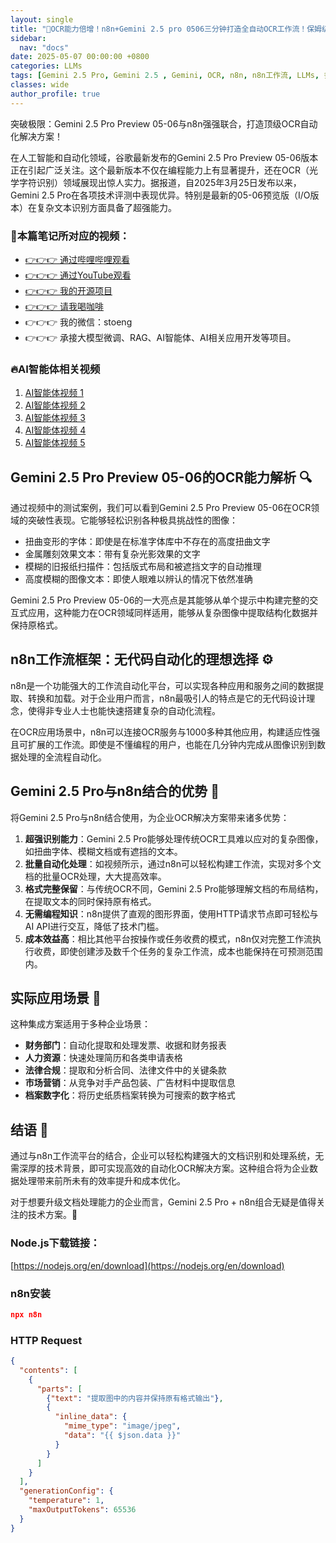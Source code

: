 ```yaml
---
layout: single
title: "🚀OCR能力倍增！n8n+Gemini 2.5 pro 0506三分钟打造全自动OCR工作流！保姆级教程搭建企业级OCR识别工作流！高难度扫描件实测Gemini2.5！不懂编程也能搭建自己的自动化工作流"
sidebar:
  nav: "docs"
date: 2025-05-07 00:00:00 +0800
categories: LLMs
tags: [Gemini 2.5 Pro, Gemini 2.5 , Gemini, OCR, n8n, n8n工作流, LLMs, 多模态大模型]
classes: wide
author_profile: true
---
```


突破极限：Gemini 2.5 Pro Preview 05-06与n8n强强联合，打造顶级OCR自动化解决方案！

在人工智能和自动化领域，谷歌最新发布的Gemini 2.5 Pro Preview 05-06版本正在引起广泛关注。这个最新版本不仅在编程能力上有显著提升，还在OCR（光学字符识别）领域展现出惊人实力。据报道，自2025年3月25日发布以来，Gemini 2.5 Pro在各项技术评测中表现优异。特别是最新的05-06预览版（I/O版本）在复杂文本识别方面具备了超强能力。

### 🚀本篇笔记所对应的视频：

- [👉👉👉 通过哔哩哔哩观看](https://www.bilibili.com/video/BV1X2VbzDEPJ/)
- [👉👉👉 通过YouTube观看](https://youtu.be/nb87POhO6aA)
- [👉👉👉 我的开源项目](https://github.com/win4r/AISuperDomain)
- [👉👉👉 请我喝咖啡](https://ko-fi.com/aila)
- 👉👉👉 我的微信：stoeng
- 👉👉👉 承接大模型微调、RAG、AI智能体、AI相关应用开发等项目。

### 🔥AI智能体相关视频

1. [AI智能体视频 1](https://youtu.be/vYm0brFoMwA) 
2. [AI智能体视频 2](https://youtu.be/szTXELuaJos)  
3. [AI智能体视频 3](https://youtu.be/szTXELuaJos)  
4. [AI智能体视频 4](https://youtu.be/RxR3x_Uyq4c)  
5. [AI智能体视频 5](https://youtu.be/IrTEDPnEVvU)  



## Gemini 2.5 Pro Preview 05-06的OCR能力解析 🔍

通过视频中的测试案例，我们可以看到Gemini 2.5 Pro Preview 05-06在OCR领域的突破性表现。它能够轻松识别各种极具挑战性的图像：

- 扭曲变形的字体：即使是在标准字体库中不存在的高度扭曲文字
- 金属雕刻效果文本：带有复杂光影效果的文字
- 模糊的旧报纸扫描件：包括版式布局和被遮挡文字的自动推理
- 高度模糊的图像文本：即使人眼难以辨认的情况下依然准确

Gemini 2.5 Pro Preview 05-06的一大亮点是其能够从单个提示中构建完整的交互式应用，这种能力在OCR领域同样适用，能够从复杂图像中提取结构化数据并保持原格式。

## n8n工作流框架：无代码自动化的理想选择 ⚙️

n8n是一个功能强大的工作流自动化平台，可以实现各种应用和服务之间的数据提取、转换和加载。对于企业用户而言，n8n最吸引人的特点是它的无代码设计理念，使得非专业人士也能快速搭建复杂的自动化流程。

在OCR应用场景中，n8n可以连接OCR服务与1000多种其他应用，构建适应性强且可扩展的工作流。即使是不懂编程的用户，也能在几分钟内完成从图像识别到数据处理的全流程自动化。

## Gemini 2.5 Pro与n8n结合的优势 💪

将Gemini 2.5 Pro与n8n结合使用，为企业OCR解决方案带来诸多优势：

1. **超强识别能力**：Gemini 2.5 Pro能够处理传统OCR工具难以应对的复杂图像，如扭曲字体、模糊文档或有遮挡的文本。
2. **批量自动化处理**：如视频所示，通过n8n可以轻松构建工作流，实现对多个文档的批量OCR处理，大大提高效率。
3. **格式完整保留**：与传统OCR不同，Gemini 2.5 Pro能够理解文档的布局结构，在提取文本的同时保持原有格式。
4. **无需编程知识**：n8n提供了直观的图形界面，使用HTTP请求节点即可轻松与AI API进行交互，降低了技术门槛。
5. **成本效益高**：相比其他平台按操作或任务收费的模式，n8n仅对完整工作流执行收费，即使创建涉及数千个任务的复杂工作流，成本也能保持在可预测范围内。

## 实际应用场景 🏢

这种集成方案适用于多种企业场景：

- **财务部门**：自动化提取和处理发票、收据和财务报表
- **人力资源**：快速处理简历和各类申请表格
- **法律合规**：提取和分析合同、法律文件中的关键条款
- **市场营销**：从竞争对手产品包装、广告材料中提取信息
- **档案数字化**：将历史纸质档案转换为可搜索的数字格式

## 结语 📝

通过与n8n工作流平台的结合，企业可以轻松构建强大的文档识别和处理系统，无需深厚的技术背景，即可实现高效的自动化OCR解决方案。这种组合将为企业数据处理带来前所未有的效率提升和成本优化。

对于想要升级文档处理能力的企业而言，Gemini 2.5 Pro + n8n组合无疑是值得关注的技术方案。🌟

### Node.js下载链接：
[https://nodejs.org/en/download](https://nodejs.org/en/download)

### n8n安装

```json
npx n8n
```

### HTTP Request

```json
{
  "contents": [
    {
      "parts": [
        {"text": "提取图中的内容并保持原有格式输出"},
        {
          "inline_data": {
            "mime_type": "image/jpeg",
            "data": "{{ $json.data }}"
          }
        }
      ]
    }
  ],
  "generationConfig": {
    "temperature": 1,
    "maxOutputTokens": 65536
  }
}
```